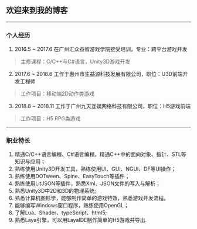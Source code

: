 ## 欢迎来到我的博客
----
### 个人经历
1. 2016.5 ~ 2017.6 在广州汇众益智游戏学院接受培训，专业：跨平台游戏开发
>主修课程：C/C++与C#语言，Unity3D游戏开发
2. 2017.6 ~ 2018.6 工作于惠州市生益源科技发展有限公司，职位：U3D前端开发工程师 
>工作项目：移动端2D动作类游戏
3. 2018.8 ~ 2018.11 工作于广州九天互娱网络科技有限公司，职位：H5游戏前端
>工作项目：H5 RPG类游戏

*****
### 职业特长
1. 精通C/C++语言编程、C#语言编程。精通C++中的面向对象、指针、STL等知识与应用；
2. 熟练使用Unity3D开发工具，熟练使用UI、GUI、NGUI、DF等UI操作；
3. 熟练使用DOTween、Spine、EasyTouch等插件；
4. 熟练使用LitJSON等插件，熟悉Xml、JSON文件的写入与解析；
5. 熟悉Unity3D中2D和3D的物理系统;
6. 熟悉计算机图形学，能够制作简单的游戏特效，熟悉游戏开发流程。
7. 能够编写Windows窗口程序，熟练使用OpenGL；
8. 了解Lua、Shader、typeScript、html5;
9. 熟悉Laya引擎，可以用LayaIDE制作简单的H5游戏并导出.
